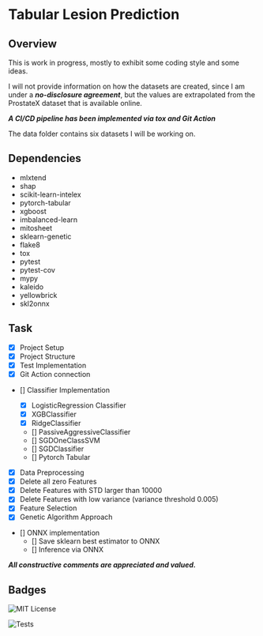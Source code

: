 # Tabular Lesion Prediction

## Overview

This is work in progress, mostly to exhibit some coding style and some ideas.

I will not provide information on how the datasets are created, since I am under a _**no-disclosure agreement**_,
but the values are extrapolated from the ProstateX dataset that is available online.

**_A CI/CD pipeline has been implemented via tox and Git Action_**

The data folder contains six datasets I will be working on.

## Dependencies

- mlxtend
- shap
- scikit-learn-intelex
- pytorch-tabular
- xgboost
- imbalanced-learn
- mitosheet
- sklearn-genetic
- flake8
- tox
- pytest
- pytest-cov
- mypy
- kaleido
- yellowbrick
- skl2onnx

## Task

- [X]  Project Setup
- [X]  Project Structure
- [X]  Test Implementation
- [X]  Git Action connection

- [] Classifier Implementation

  - [X]  LogisticRegression Classifier
  - [X]  XGBClassifier
  - [X]  RidgeClassifier
  - [] PassiveAggressiveClassifier
  - [] SGDOneClassSVM
  - [] SGDClassifier
  - [] Pytorch Tabular

- [X]  Data Preprocessing
- [X]  Delete all zero Features
- [X]  Delete Features with STD larger than 10000
- [X]  Delete Features with low variance (variance threshold 0.005)
- [X]  Feature Selection
- [X]  Genetic Algorithm Approach
- [] ONNX implementation
  - [] Save sklearn best estimator to ONNX
  - [] Inference via ONNX
  
_**All constructive comments are appreciated and valued.**_

## Badges

![MIT License](https://img.shields.io/apm/l/atomic-design-ui.svg?)

![Tests](https://github.com/fabiogeraci/tabular_lesion/actions/workflows/tests.yml/badge.svg)
